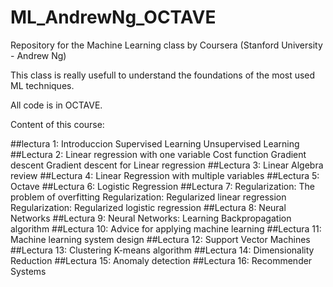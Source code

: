 # ML_AndrewNg_OCTAVE

Repository for the Machine Learning class by Coursera (Stanford University - Andrew Ng)

This class is really usefull to understand the foundations of the most used ML techniques. 

All code is in OCTAVE.

Content of this course:

##lectura 1:
	Introduccion
	Supervised Learning
	Unsupervised Learning
##Lectura 2:
	Linear regression with one variable
	Cost function
	Gradient descent
	Gradient descent for Linear regression
##Lectura 3:
	Linear Algebra review
##Lectura 4:
	Linear Regression with multiple variables
##Lectura 5:
	Octave
##Lectura 6:
	Logistic Regression 
##Lectura 7:
	Regularization: The problem of overfitting
	Regularization: Regularized linear regression
	Regularization: Regularized logistic regression
##Lectura 8: 
	Neural Networks
##Lectura 9: 
	Neural Networks: Learning
	Backpropagation algorithm
##Lectura 10:
	Advice for applying machine learning
##Lectura 11: 
	Machine learning system design
##Lectura 12:
	Support Vector Machines
##Lectura 13:
	Clustering
	K-means algorithm
##Lectura 14: 
	Dimensionality Reduction
##Lectura 15:
	Anomaly detection
##Lectura 16:
	Recommender Systems
